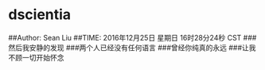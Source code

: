 # dscientia
##Author: Sean Liu
##TIME: 2016年12月25日 星期日 16时28分24秒 CST
###然后我安静的发现
###两个人已经没有任何语言
###曾经你纯真的永远
###让我不顾一切开始怀念
